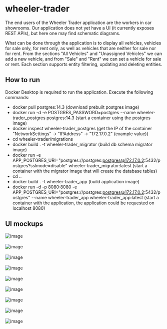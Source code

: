 # wheeler-trader

The end users of the Wheeler Trader application are the workers in car showrooms. Our application does not yet have a UI (it currently exposes REST APIs), but here one may find schematic diagrams.

What can be done through the application is to display all vehicles, vehicles for sale only, for rent only, as well as vehicles that are neither for sale nor for rent. From the sections "All Vehicles" and "Unassigned Vehicles" we can add a new vehicle, and from "Sale" and "Rent" we can set a vehicle for sale or rent. Each section supports entity filtering, updating and deleting entities.


## How to run

Docker Desktop is required to run the application. Execute the following commands:
- docker pull postgres:14.3			(download prebuilt postgres image)
- docker run -d -e POSTGRES_PASSWORD=postgres --name wheeler-trader_postgres postgres:14.3	(start a container using the postgres image)
- docker inspect wheeler-trader_postgres	(get the IP of the container "NetworkSettings" -> "IPAddress" -> "172.17.0.2" (example value))
- cd wheeler-trader/migrations
- docker build . -t wheeler-trader_migrator	(build db schema migrator image)
- docker run -e APP_POSTGRES_URI="postgres://postgres:postgres@172.17.0.2:5432/postgres?sslmode=disable" wheeler-trader_migrator:latest
		(start a container with the migrator image that will create the database tables)
- cd ..
- docker build . -t wheeler-trader_app		(build application image)
- docker run -d -p 8080:8080 -e APP_POSTGRES_URI="postgres://postgres:postgres@172.17.0.2:5432/postgres" --name wheeler-trader_app wheeler-trader_app:latest
		(start a container with the application, the application could be requested on localhost 8080)


## UI mockups

![image](https://user-images.githubusercontent.com/36930531/172374318-21d8bf13-1702-400a-8d0c-1c7175fb2ef2.png)
<br/><br/>
![image](https://user-images.githubusercontent.com/36930531/172374388-44c109c3-bb75-4c48-8ed6-cd1365b14350.png)
<br/><br/>
![image](https://user-images.githubusercontent.com/36930531/172374416-56b141d7-0651-42b9-9534-7f60d265182a.png)
<br/><br/>
![image](https://user-images.githubusercontent.com/36930531/172374436-d543a8b7-5320-424c-9389-85079d9e5c9a.png)
<br/><br/>
![image](https://user-images.githubusercontent.com/36930531/172374478-5af6fe95-b13b-46f2-a682-c3c3375326fc.png)
<br/><br/>
![image](https://user-images.githubusercontent.com/36930531/172374493-5c6b6862-93e3-4dc7-a357-5123308ee449.png)
<br/><br/>
![image](https://user-images.githubusercontent.com/36930531/172374507-c1fdd31f-0c0d-4c90-aaf7-85134db5ccf8.png)
<br/><br/>
![image](https://user-images.githubusercontent.com/36930531/172374517-30ee5aa9-54cc-4ea2-a908-837ff8f2711a.png)
<br/><br/>
![image](https://user-images.githubusercontent.com/36930531/172374534-fc1fe380-aee2-4528-911b-51ca91bc7855.png)
<br/><br/>
